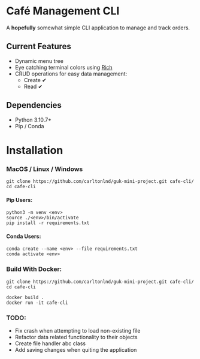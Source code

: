# Café Management CLI

A **hopefully** somewhat simple CLI application to manage and track orders.

## Current Features

- Dynamic menu tree
- Eye catching terminal colors using [Rich](https://github.com/Textualize/rich)
- CRUD operations for easy data management:
  - Create ✔
  - Read ✔

<!-- - Data persistence through .txt files -->

## Dependencies

- Python 3.10.7+
- Pip / Conda

# Installation

### MacOS / Linux / Windows

```
git clone https://github.com/carltonlnd/guk-mini-project.git cafe-cli/
cd cafe-cli
```

#### Pip Users:

```
python3 -m venv <env>
source ./<env>/bin/activate
pip install -r requirements.txt
```

#### Conda Users:

```
conda create --name <env> --file requirements.txt
conda activate <env>
```

### Build With Docker:

```
git clone https://github.com/carltonlnd/guk-mini-project.git cafe-cli/
cd cafe-cli

docker build .
docker run -it cafe-cli
```

### TODO:

- Fix crash when attempting to load non-existing file
- Refactor data related functionality to their objects
- Create file handler abc class
- Add saving changes when quiting the application
